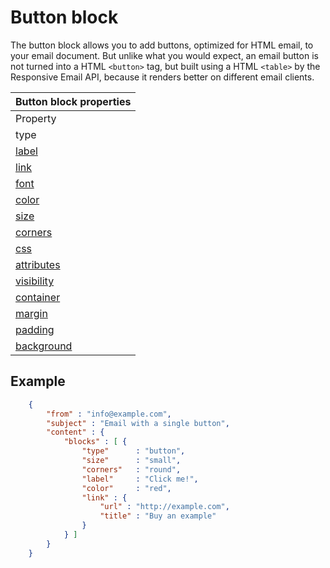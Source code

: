# Button block

The button block allows you to add buttons, optimized for HTML email,
to your email document. But unlike what you would expect, an email
button is not turned into a HTML `<button>` tag, but built using
a HTML `<table>` by the Responsive Email API, because it renders
better on different email clients.

| Button block properties |
| --- |
| Property | Value | Desc. |
| type | "button" | Property to identify block as button |
| [label](copernica-docs:ResponsiveEmail/json/property-button-label) | _string_ | Label of the button |
| [link](copernica-docs:ResponsiveEmail/json/property-link) | _mixed_ | Link that is opened when the button is clicked |
| [font](copernica-docs:ResponsiveEmail/json/property-font) | _object_ | Font properties for the button label |
| [color](copernica-docs:ResponsiveEmail/json/property-button-color) | string | Color of a button |
| [size](copernica-docs:ResponsiveEmail/json/property-button-size) | string | Size of a button |
| [corners](copernica-docs:ResponsiveEmail/json/property-button-corners) | string | Button (rounded) corners |
| [css](copernica-docs:ResponsiveEmail/json/property-css) | _object_ | Add custom css to the button |
| [attributes](copernica-docs:ResponsiveEmail/json/property-attributes) | _object_ | Add custom HTML attributes to the button |
| [visibility](copernica-docs:ResponsiveEmail/json/property-visibility) | _object_ | Visibility based on device, client and/or receiver |
| [container](copernica-docs:ResponsiveEmail/json/property-container) | _object_ | Get access to the table cell that houses this block |
| [margin](copernica-docs:ResponsiveEmail/json/property-margin) | _mixed_ | Whitespace around the block |
| [padding](copernica-docs:ResponsiveEmail/json/property-padding) | _mixed_ | Whitespace around the block, this whitespace will have a background |
| [background](copernica-docs:ResponsiveEmail/json/property-background) | _object_ | The background of the block |

## Example


````json
    {
        "from" : "info@example.com",
        "subject" : "Email with a single button",
        "content" : {
            "blocks" : [ {
                "type"      : "button",
                "size"      : "small",
                "corners"   : "round",
                "label"     : "Click me!",
                "color"     : "red",
                "link" : {
                    "url" : "http://example.com",
                    "title" : "Buy an example"
                }
            } ]
        }
    }
````
